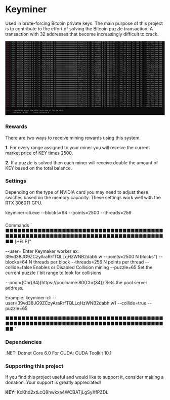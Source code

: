 # Keyminer

Used in brute-forcing Bitcoin private keys. The main purpose of this project is to contribute to the effort of solving the Bitcoin puzzle transaction: A transaction with 32 addresses that become increasingly difficult to crack.

![](./keyminer.png)

### Rewards

There are two ways to receive mining rewards using this system. 

**1.** For every range assigned to your miner you will receive the current market price of KEY times 2500.

**2.** If a puzzle is solved then each miner will receive double the amount of KEY based on the total balance. 


### Settings

Depending on the type of NVIDIA card you may need to adjust these swiches based on the memory capacity. These settings work well with the RTX 3060TI GPU.  

keyminer-cli.exe --blocks=64 --points=2500 --threads=256


###

Commands
`
■■■■■■■■■■■■■■■■■■■■■■■■■■■■■■■■■■■■■■■■■■■■■■■■■■■■■■■■■■■■■■■■■■■■■■■■■■■■■■■■
                                [HELP]"

 --user=                  Enter Keymaker worker 
       ex: 39vd38JG9ZCzyAraRrfTQLLqHzWNB2dabh.w
 --points=2500            N blocks")
 --blocks=64              N threads per block
 --threads=256            N points per thread
 --collide=false          Enables or Disabled Collision mining
 --puzzle=65              Set the current puzzle / bit range to look for collisions

 --pool={Chr(34)}https://poolname:80{Chr(34)}   Sets the pool server address.

Example:
keyminer-cli --user=39vd38JG9ZCzyAraRrfTQLLqHzWNB2dabh.w1 --collide=true --puzzle=65

■■■■■■■■■■■■■■■■■■■■■■■■■■■■■■■■■■■■■■■■■■■■■■■■■■■■■■■■■■■■■■■■■■■■■■■■■■■■■■■■
`

### Dependencies
 
.NET: Dotnet Core 6.0
For CUDA: CUDA Toolkit 10.1

### Supporting this project
If you find this project useful and would like to support it, consider making a donation. Your support is greatly appreciated!

<b>KEY:</b>  KcKhd2xtLcQ9hwkxa4WCBATjLgSyXfPZDL
